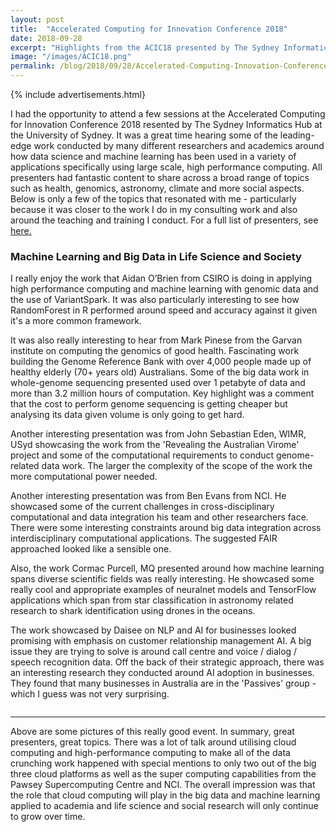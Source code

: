 ```yaml
---
layout: post
title:  "Accelerated Computing for Innovation Conference 2018"
date: 2018-09-28
excerpt: "Highlights from the ACIC18 presented by The Sydney Informatics Hub at the University of Sydney"
image: "/images/ACIC18.png"
permalink: /blog/2018/09/28/Accelerated-Computing-Innovation-Conference-USYD
---
```


{% include advertisements.html}

I had the opportunity to attend a few sessions at the Accelerated Computing for Innovation Conference 2018 resented by The Sydney Informatics Hub at the University of Sydney. It was a great time hearing some of the leading-edge work conducted by many different researchers and academics around how data science and machine learning has been used in a variety of applications specifically using large scale, high performance computing. All presenters had fantastic content to share across a broad range of topics such as health, genomics, astronomy, climate and more social aspects. Below is only a few of the topics that resonated with me - particularly because it was closer to the work I do in my consulting work and also around the teaching and training I conduct. For a full list of presenters, see <a href="https://informatics.sydney.edu.au/hpc_conference/">here.</a>


<h3>Machine Learning and Big Data in Life Science and Society</h3>


I really enjoy the work that Aidan O’Brien from CSIRO is doing in applying high performance computing and machine learning with genomic data and the use of VariantSpark. It was also particularly interesting to see how RandomForest in R performed around speed and accuracy against it given it's a more common framework.


It was also really interesting to hear from Mark Pinese from the Garvan institute on computing the genomics of good health. Fascinating work building the Genome Reference Bank with over 4,000 people made up of healthy elderly (70+ years old) Australians. Some of the big data work in whole-genome sequencing presented used over 1 petabyte of data and more than 3.2 million hours of computation. Key highlight was a comment that the cost to perform genome sequencing is getting cheaper but analysing its data given volume is only going to get hard.

Another interesting presentation was from John Sebastian Eden, WIMR, USyd showcasing the work from the 'Revealing the Australian Virome' project and some of the computational requirements to conduct genome-related data work. The larger the complexity of the scope of the work the more computational power needed.


Another interesting presentation was from Ben Evans from NCI. He showcased some of the current challenges in cross-disciplinary computational and data integration his team and other researchers face. There were some interesting constraints around big data integration across interdisciplinary computational applications. The suggested FAIR approached looked like a sensible one.


Also, the work Cormac Purcell, MQ presented around how machine learning spans diverse scientific fields was really interesting. He showcased some really cool and appropriate examples of neuralnet models and TensorFlow applications which span from star classification in astronomy related research to shark identification using drones in the oceans. 


The work showcased by Daisee on NLP and AI for businesses looked promising with emphasis on customer relationship management AI. A big issue they are trying to solve is around call centre and voice / dialog / speech recognition data. Off the back of their strategic approach, there was an interesting research they conducted around AI adoption in businesses. They found that many businesses in Australia are in the 'Passives' group - which I guess was not very surprising.


<div class="box alt">
	<div class="row 50% uniform">
		<div class="4u"><span class="image fit"><img src="{{ "/images/ACIC18-2.png" | absolute_url }}" alt="" /></span></div>
		<div class="4u"><span class="image fit"><img src="{{ "/images/ACIC18-3.png" | absolute_url }}" alt="" /></span></div>
		<div class="4u"><span class="image fit"><img src="{{ "/images/ACIC18-4.png" | absolute_url }}" alt="" /></span></div>
		<div class="4u"><span class="image fit"><img src="{{ "/images/ACIC18-5.png" | absolute_url }}" alt="" /></span></div>
		<div class="4u"><span class="image fit"><img src="{{ "/images/ACIC18-6-1.png" | absolute_url }}" alt="" /></span></div>
		<div class="4u"><span class="image fit"><img src="{{ "/images/ACIC18-6-2.png" | absolute_url }}" alt="" /></span></div>
		<div class="4u"><span class="image fit"><img src="{{ "/images/ACIC18-7-1.png" | absolute_url }}" alt="" /></span></div>
		<div class="4u"><span class="image fit"><img src="{{ "/images/ACIC18-7-2.png" | absolute_url }}" alt="" /></span></div>
		<div class="4u"><span class="image fit"><img src="{{ "/images/ACIC18-8.png" | absolute_url }}" alt="" /></span></div>
	</div>
</div>

***

Above are some pictures of this really good event. In summary, great presenters, great topics. There was a lot of talk around utilising cloud computing and high-performance computing to make all of the data crunching work happened with special mentions to only two out of the big three cloud platforms as well as the super computing capabilities from the Pawsey Supercomputing Centre and NCI. The overall impression was that the role that cloud computing will play in the big data and machine learning applied to academia and life science and social research will only continue to grow over time.

